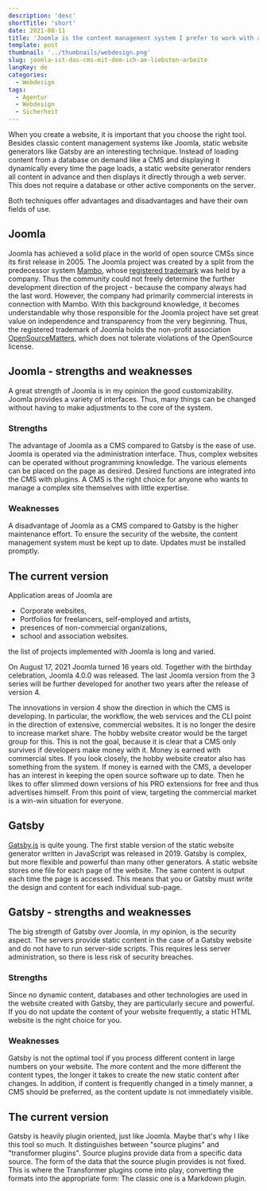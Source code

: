```yaml
---
description: 'desc'
shortTitle: 'short'
date: 2021-08-11
title: 'Joomla is the content management system I prefer to work with and Gatsby is the static website generator of my choice'
template: post
thumbnail: '../thumbnails/webdesign.png'
slug: joomla-ist-das-cms-mit-dem-ich-am-liebsten-arbeite
langKey: de
categories:
  - Webdesign
tags:
  - Agentur
  - Webdesign
  - Sicherheit
---
```


When you create a website, it is important that you choose the right tool. Besides classic content management systems like Joomla, static website generators like Gatsby are an interesting technique. Instead of loading content from a database on demand like a CMS and displaying it dynamically every time the page loads, a static website generator renders all content in advance and then displays it directly through a web server. This does not require a database or other active components on the server.

Both techniques offer advantages and disadvantages and have their own fields of use.

## Joomla

Joomla has achieved a solid place in the world of open source CMSs since its first release in 2005. The Joomla project was created by a split from the predecessor system [Mambo](<https://de.wikipedia.org/wiki/Mambo_(CMS)>), whose [registered trademark](https://de.wikipedia.org/w/index.php?title=Registered_Trade_Mark) was held by a company. Thus the community could not freely determine the further development direction of the project - because the company always had the last word. However, the company had primarily commercial interests in connection with Mambo. With this background knowledge, it becomes understandable why those responsible for the Joomla project have set great value on independence and transparency from the very beginning. Thus, the registered trademark of Joomla holds the non-profit association [OpenSourceMatters](https://www.opensourcematters.org/), which does not tolerate violations of the OpenSource license.

## Joomla - strengths and weaknesses

A great strength of Joomla is in my opinion the good customizability. Joomla provides a variety of interfaces. Thus, many things can be changed without having to make adjustments to the core of the system.

### Strengths

The advantage of Joomla as a CMS compared to Gatsby is the ease of use. Joomla is operated via the administration interface. Thus, complex websites can be operated without programming knowledge. The various elements can be placed on the page as desired. Desired functions are integrated into the CMS with plugins. A CMS is the right choice for anyone who wants to manage a complex site themselves with little expertise.

### Weaknesses

A disadvantage of Joomla as a CMS compared to Gatsby is the higher maintenance effort. To ensure the security of the website, the content management system must be kept up to date. Updates must be installed promptly.

## The current version

Application areas of Joomla are

- Corporate websites,
- Portfolios for freelancers, self-employed and artists,
- presences of non-commercial organizations,
- school and association websites.

the list of projects implemented with Joomla is long and varied.

On August 17, 2021 Joomla turned 16 years old. Together with the birthday celebration, Joomla 4.0.0 was released. The last Joomla version from the 3 series will be further developed for another two years after the release of version 4.

The innovations in version 4 show the direction in which the CMS is developing. In particular, the workflow, the web services and the CLI point in the direction of extensive, commercial websites. It is no longer the desire to increase market share. The hobby website creator would be the target group for this. This is not the goal, because it is clear that a CMS only survives if developers make money with it. Money is earned with commercial sites. If you look closely, the hobby website creator also has something from the system. If money is earned with the CMS, a developer has an interest in keeping the open source software up to date. Then he likes to offer slimmed down versions of his PRO extensions for free and thus advertises himself. From this point of view, targeting the commercial market is a win-win situation for everyone.

## Gatsby

[Gatsby.js](https://www.gatsbyjs.org/) is quite young. The first stable version of the static website generator written in JavaScript was released in 2019. Gatsby is complex, but more flexible and powerful than many other generators. A static website stores one file for each page of the website. The same content is output each time the page is accessed. This means that you or Gatsby must write the design and content for each individual sub-page.

## Gatsby - strengths and weaknesses

The big strength of Gatsby over Joomla, in my opinion, is the security aspect. The servers provide static content in the case of a Gatsby website and do not have to run server-side scripts. This requires less server administration, so there is less risk of security breaches.

### Strengths

Since no dynamic content, databases and other technologies are used in the website created with Gatsby, they are particularly secure and powerful. If you do not update the content of your website frequently, a static HTML website is the right choice for you.

### Weaknesses

Gatsby is not the optimal tool if you process different content in large numbers on your website. The more content and the more different the content types, the longer it takes to create the new static content after changes. In addition, if content is frequently changed in a timely manner, a CMS should be preferred, as the content update is not immediately visible.

## The current version

Gatsby is heavily plugin oriented, just like Joomla. Maybe that's why I like this tool so much. It distinguishes between "source plugins" and "transformer plugins". Source plugins provide data from a specific data source. The form of the data that the source plugin provides is not fixed. This is where the Transformer plugins come into play, converting the formats into the appropriate form: The classic one is a Markdown plugin.
